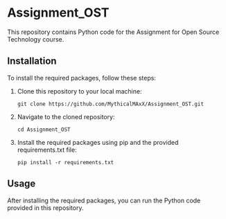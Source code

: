 # Assignment_OST

This repository contains Python code for the Assignment for Open Source Technology course.

## Installation

To install the required packages, follow these steps:

1. Clone this repository to your local machine:
   ```
   git clone https://github.com/MythicalMAxX/Assignment_OST.git
   ```

2. Navigate to the cloned repository:
   ```
   cd Assignment_OST
   ```

3. Install the required packages using pip and the provided requirements.txt file:
   ```
   pip install -r requirements.txt
   ```

## Usage

After installing the required packages, you can run the Python code provided in this repository.
